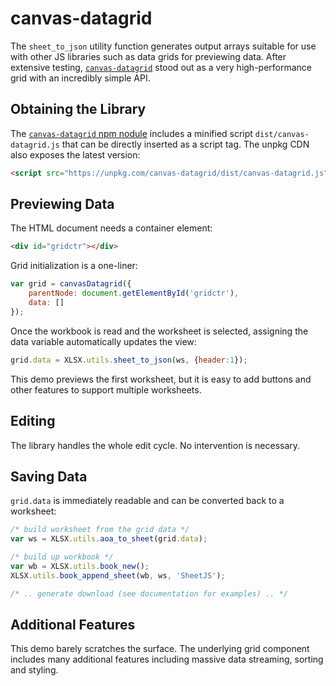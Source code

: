 # canvas-datagrid

The `sheet_to_json` utility function generates output arrays suitable for use
with other JS libraries such as data grids for previewing data.  After extensive
testing, [`canvas-datagrid`](https://tonygermaneri.github.io/canvas-datagrid/)
stood out as a very high-performance grid with an incredibly simple API.

## Obtaining the Library

The [`canvas-datagrid` npm nodule](http://npm.im/canvas-datagrid) includes a
minified script `dist/canvas-datagrid.js` that can be directly inserted as a
script tag.  The unpkg CDN also exposes the latest version:

```html
<script src="https://unpkg.com/canvas-datagrid/dist/canvas-datagrid.js"></script>
```

## Previewing Data

The HTML document needs a container element:

```html
<div id="gridctr"></div>
```

Grid initialization is a one-liner:

```js
var grid = canvasDatagrid({
	parentNode: document.getElementById('gridctr'),
	data: []
});
```

Once the workbook is read and the worksheet is selected, assigning the data
variable automatically updates the view:

```js
grid.data = XLSX.utils.sheet_to_json(ws, {header:1});
```

This demo previews the first worksheet, but it is easy to add buttons and other
features to support multiple worksheets.

## Editing

The library handles the whole edit cycle.  No intervention is necessary.

## Saving Data

`grid.data` is immediately readable and can be converted back to a worksheet:

```js
/* build worksheet from the grid data */
var ws = XLSX.utils.aoa_to_sheet(grid.data);

/* build up workbook */
var wb = XLSX.utils.book_new();
XLSX.utils.book_append_sheet(wb, ws, 'SheetJS');

/* .. generate download (see documentation for examples) .. */
```

## Additional Features

This demo barely scratches the surface.  The underlying grid component includes
many additional features including massive data streaming, sorting and styling.
